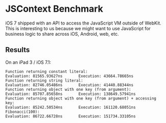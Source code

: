 # JSContext Benchmark

iOS 7 shipped with an API to access the JavaScript VM outside of WebKit. This is interesting to us because we might want to use JavaScript for business logic to share across iOS, Android, web, etc.

## Results

On an iPad 3 / iOS 7.1:

```
Function returning constant literal:
Evaluation: 81565.93627ns		Execution: 43664.78665ns
Function returning string literal:
Evaluation: 82746.05486ns		Execution: 41440.88344ns
Function returning object with one key (from argument):
Evaluation: 85707.85658ns		Execution: 138649.57941ns
Function returning object with one key (from argument) + accessing key:
Evaluation: 85242.50534ns		Execution: 161120.68051ns
Fibonacci(100):
Evaluation: 86722.66728ns		Execution: 151734.33105ns
